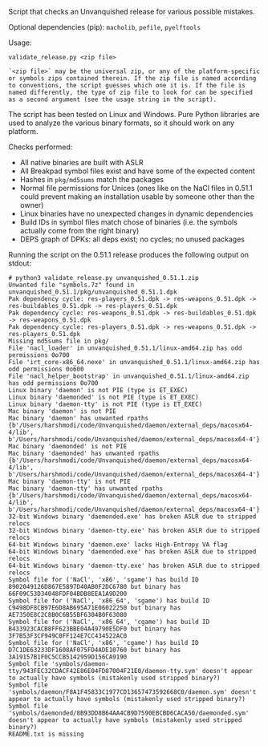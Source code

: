 Script that checks an Unvanquished release for various possible mistakes.

Optional dependencies (pip): `macholib`, `pefile`, `pyelftools`

Usage:

    validate_release.py <zip file>

    `<zip file>` may be the universal zip, or any of the platform-specific or symbols zips contained therein. If the zip file is named according to conventions, the script guesses which one it is. If the file is named differently, the type of zip file to look for can be specified as a second argument (see the usage string in the script).

The script has been tested on Linux and Windows. Pure Python libraries are used to analyze the various binary formats, so it should work on any platform.

Checks performed:
- All native binaries are built with ASLR
- All Breakpad symbol files exist and have some of the expected content
- Hashes in `pkg/md5sums` match the packages
- Normal file permissions for Unices (ones like on the NaCl files in 0.51.1 could prevent making an installation usable by someone other than the owner)
- Linux binaries have no unexpected changes in dynamic dependencies
- Build IDs in symbol files match chose of binaries (i.e. the symbols actually come from the right binary)
- DEPS graph of DPKs: all deps exist; no cycles; no unused packages

Running the script on the 0.51.1 release produces the following output on stdout:

    # python3 validate_release.py unvanquished_0.51.1.zip
    Unwanted file "symbols.7z" found in unvanquished_0.51.1/pkg/unvanquished_0.51.1.dpk
    Pak dependency cycle: res-players_0.51.dpk -> res-weapons_0.51.dpk -> res-buildables_0.51.dpk -> res-players_0.51.dpk
    Pak dependency cycle: res-weapons_0.51.dpk -> res-buildables_0.51.dpk -> res-weapons_0.51.dpk
    Pak dependency cycle: res-players_0.51.dpk -> res-weapons_0.51.dpk -> res-players_0.51.dpk
    Missing md5sums file in pkg/
    File 'nacl_loader' in unvanquished_0.51.1/linux-amd64.zip has odd permissions 0o700
    File 'irt_core-x86_64.nexe' in unvanquished_0.51.1/linux-amd64.zip has odd permissions 0o600
    File 'nacl_helper_bootstrap' in unvanquished_0.51.1/linux-amd64.zip has odd permissions 0o700
    Linux binary 'daemon' is not PIE (type is ET_EXEC)
    Linux binary 'daemonded' is not PIE (type is ET_EXEC)
    Linux binary 'daemon-tty' is not PIE (type is ET_EXEC)
    Mac binary 'daemon' is not PIE
    Mac binary 'daemon' has unwanted rpaths {b'/Users/harshmodi/code/Unvanquished/daemon/external_deps/macosx64-4/lib', b'/Users/harshmodi/code/Unvanquished/daemon/external_deps/macosx64-4'}
    Mac binary 'daemonded' is not PIE
    Mac binary 'daemonded' has unwanted rpaths {b'/Users/harshmodi/code/Unvanquished/daemon/external_deps/macosx64-4/lib', b'/Users/harshmodi/code/Unvanquished/daemon/external_deps/macosx64-4'}
    Mac binary 'daemon-tty' is not PIE
    Mac binary 'daemon-tty' has unwanted rpaths {b'/Users/harshmodi/code/Unvanquished/daemon/external_deps/macosx64-4/lib', b'/Users/harshmodi/code/Unvanquished/daemon/external_deps/macosx64-4'}
    32-bit Windows binary 'daemonded.exe' has broken ASLR due to stripped relocs
    32-bit Windows binary 'daemon-tty.exe' has broken ASLR due to stripped relocs
    64-bit Windows binary 'daemon.exe' lacks High-Entropy VA flag
    64-bit Windows binary 'daemonded.exe' has broken ASLR due to stripped relocs
    64-bit Windows binary 'daemon-tty.exe' has broken ASLR due to stripped relocs
    Symbol file for ('NaCl', 'x86', 'sgame') has build ID 8902049126D867E5897D40AB0F2DC6780 but binary has 66F09C53D34048FDF04BDB8EEA1A9D200
    Symbol file for ('NaCl', 'x86_64', 'sgame') has build ID C9498DF8CB97E6D8AB695A71E06022250 but binary has AE7350E8C2C8B0C6B55BF6304B0F63080
    Symbol file for ('NaCl', 'x86_64', 'cgame') has build ID B433923CACB8FF623BBE04A49790E5DF0 but binary has 3F7B53F3CF949C0FF124E7CC434522AC0
    Symbol file for ('NaCl', 'x86', 'cgame') has build ID D7C1DE63233DF1608AF075FD4ADE10760 but binary has 3A19157B1F0C5CCB5142959D156CA9190
    Symbol file 'symbols/daemon-tty/943FEC32CDACF42E86E04FD87004F21E0/daemon-tty.sym' doesn't appear to actually have symbols (mistakenly used stripped binary?)
    Symbol file 'symbols/daemon/F8A1F45833C1977CD13657473592668C0/daemon.sym' doesn't appear to actually have symbols (mistakenly used stripped binary?)
    Symbol file 'symbols/daemonded/8B93DD8B64AA4CB9D7590EBCBD6CACA50/daemonded.sym' doesn't appear to actually have symbols (mistakenly used stripped binary?)
    README.txt is missing

